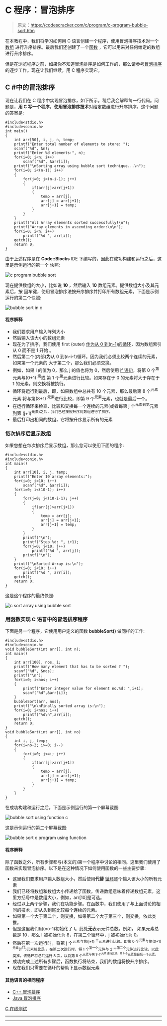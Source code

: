 # C 程序：冒泡排序

> 原文：<https://codescracker.com/c/program/c-program-bubble-sort.htm>

在本教程中，我们将学习如何用 C 语言创建一个程序，使用冒泡排序技术对一个[数组](/c/c-arrays.htm) 进行升序排序。最后我们还创建了一个[函数](/c/c-functions.htm) ，它可以用来对任何给定的数组进行升序排序。

但是在浏览程序之前，如果你不知道冒泡排序是如何工作的，那么请参考[冒泡排序](/computer-fundamental/bubble-sort.htm)的逐步工作。现在让我们继续，用 C 程序实现它。

## C #中的冒泡排序

现在让我们在 C 程序中实现冒泡排序，如下所示。稍后我会解释每一行代码。问题是，**用 C 写一个程序，使用冒泡排序技术**对给定数组进行升序排序。这个问题的答案是:

```
#include<stdio.h>
#include<conio.h>
int main()
{
    int arr[50], i, j, n, temp;
    printf("Enter total number of elements to store: ");
    scanf("%d", &n);
    printf("Enter %d elements:", n);
    for(i=0; i<n; i++)
        scanf("%d", &arr[i]);
    printf("\nSorting array using bubble sort technique...\n");
    for(i=0; i<(n-1); i++)
    {
        for(j=0; j<(n-i-1); j++)
        {
            if(arr[j]>arr[j+1])
            {
                temp = arr[j];
                arr[j] = arr[j+1];
                arr[j+1] = temp;
            }
        }
    }
    printf("All Array elements sorted successfully!\n");
    printf("Array elements in ascending order:\n\n");
    for(i=0; i<n; i++)
        printf("%d ", arr[i]);
    getch();
    return 0;
}
```

由于上述程序是在 **Code::Blocks** IDE 下编写的，因此在成功构建和运行之后，这里是示例运行的第一个 快照:

![c program bubble sort](img/7dc4a7086f9015119ad2b3f07b0c3792.png)

现在提供数组的大小，比如说 **10** ，然后输入 **10** 数组元素。提供数组大小及其元素后，按 回车键，使用冒泡排序法按升序排序并打印所有数组元素。下面是示例运行的第二个快照:

![bubble sort in c](img/7c2e72d2bd22126710d546917afe4b4e.png)

#### 程序解释

*   我们要求用户输入阵列大小
*   然后输入该大小的数组元素
*   现在为了排序，我们使用 first (outer) [作为从 0 到(n-1)的循环](/c/c-for-loop.htm)，因为数组索引从 0 而不是 1 开始 。
*   然后第二个(内部)**为**从 0 到(n-i-1)循环。因为我们必须比较两个连续的元素，如果第一个元素的 大于第二个，那么我们必须交换。
*   例如，如果 I 的值为 0，那么 j 的值也将为 0，然后使用 [if 语句](/c/c-if-statement.htm)，将第 0 个<sup>第</sup>元素与(0+1) <sup>第</sup>或 第 1 个<sup>第</sup>元素进行比较。如果存在于 0 的元素将大于存在于 1 的元素，则交换将被执行。
*   循环将运行到最后，即，如果数组中总共有 10 个元素，那么最后第 8 个<sup>元素</sup>元素 将与第(8+1) <sup>元素</sup>进行比较，即第 9 个<sup>元素</sup>元素，也就是最后一个。
*   在运行循环来检查、比较和交换每一个连续的元素(或者每第 j 个<sup>元素到第</sup>元素到第 (j+1)<sup>元素)之后，我们已经按照升序对数组进行了排序。</sup>
*   最后打印出相同的数组，它将按升序显示所有的元素

### 每次排序后显示数组

如果您想在每次排序后显示数组，那么您可以使用下面的程序:

```
#include<stdio.h>
#include<conio.h>
int main()
{
    int arr[10], i, j, temp;
    printf("Enter 10 array elements:");
    for(i=0; i<10; i++)
        scanf("%d", &arr[i]);
    for(i=0; i<(10-1); i++)
    {
        for(j=0; j<(10-i-1); j++)
        {
            if(arr[j]>arr[j+1])
            {
                temp = arr[j];
                arr[j] = arr[j+1];
                arr[j+1] = temp;
            }
        }
        printf("\n");
        printf("Step %d: ", i+1);
        for(j=0; j<10; j++)
            printf("%d ", arr[j]);
        printf("\n");
    }
    printf("\nSorted Array is:\n");
    for(i=0; i<10; i++)
        printf("%d ", arr[i]);
    getch();
    return 0;
}
```

这是这个程序的最终快照:

![c sort array using bubble sort](img/40232c178ddb1d5628daf24ebb5f543a.png)

### 用函数实现 C 语言中的冒泡排序程序

下面是另一个程序，它使用用户定义的函数 **bubbleSort()** 做同样的工作:

```
#include<stdio.h>
#include<conio.h>
void bubbleSort(int arr[], int n);
int main()
{
    int arr[100], nos, i;
    printf("How many element that has to be sorted ? ");
    scanf("%d", &nos);
    printf("\n");
    for(i=0; i<nos; i++)
    {
        printf("Enter integer value for element no.%d: ",i+1);
        scanf("%d",&arr[i]);
    }
    bubbleSort(arr, nos);
    printf("\n\nFinally sorted array is:\n");
    for(i=0; i<nos; i++)
        printf("%d\n",arr[i]);
    getch();
    return 0;
}
void bubbleSort(int arr[], int no)
{
    int i, j, temp;
    for(i=no-2; i>=0; i--)
    {
        for(j=0; j<=i; j++)
        {
            if(arr[j]>arr[j+1])
            {
                temp = arr[j];
                arr[j] = arr[j+1];
                arr[j+1] = temp;
            }
        }
    }
}
```

在成功构建和运行之后。下面是示例运行的第一个屏幕截图:

![bubble sort using function c](img/046994aa7685e0fe98d80baf1f24c2ab.png)

这是示例运行的第二个屏幕截图:

![bubble sort c program using function](img/c1cc0e014ed8bde5511c485c9045cf04.png)

#### 程序解释

除了函数之外，所有步骤都与(本文的)第一个程序中讨论的相同。这里我们使用了函数来实现冒泡排序。以下是在这种情况下如何使用函数的一些主要步骤:

*   这里我们要求用户输入数组大小，然后使用**代替** [循环](/c/c-loops.htm)逐个输入该大小的所有元素
*   我们已经将数组和数组大小传递给了函数。传递数组意味着传递数组元素，这里方括号中是数组大小，例如，arr[10]是可选。
*   经过以上两个步骤，我们在功能步骤。在函数中，我们使用了与上面讨论的相同的技术，即从头到尾比较每个连续的元素。
*   如果第一个大于第二个，则交换，如果第二个大于第三个，则交换，依此类推。
*   但是这里我们用(no-1)初始化了 I。此处**无**表示元件总数。例如， 如果元素总数是 10，那么 I 被初始化为 8，在第二个循环中，j 被初始化为 0。
*   然后在第一次运行时，将第 j 个<sup>元素与第(j+1) <sup>个</sup>元素进行比较。即第 0 个<sup>元素</sup>与第(0+1) <sup>元素</sup>(1<sup>ST</sup>)元素相比是 。在第二次运行时，将 1 个<sup>第一个</sup>元件与 2 个<sup>第二个</sup>元件进行比较，以此类推。该循环将总共运行 8 次，以将第 8 个<sup>元素与第 9 个<sup>元素 进行比较，第 9 个</sup>元素是最后一个元素。</sup></sup>
*   成功完成上述所有步骤后，函数执行将结束，我们的数组将按升序排序。
*   现在我们只需要在循环的帮助下显示数组元素

#### 其他语言的相同程序

*   [C++ 冒泡排序](/cpp/program/cpp-program-bubble-sort.htm)
*   [Java 冒泡排序](/java/program/java-program-bubble-sort.htm)

[C 在线测试](/exam/showtest.php?subid=2)

* * *

* * *